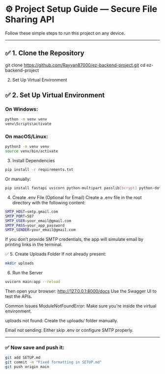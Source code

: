# ⚙️ Project Setup Guide — Secure File Sharing API

Follow these simple steps to run this project on any device.

---

## ✅ 1. Clone the Repository


git clone https://github.com/Rayyan87000/ez-backend-project.git
cd ez-backend-project

 2. Set Up Virtual Environment
 ## ✅ 2. Set Up Virtual Environment

### On Windows:
```bash
python -m venv venv
venv\Scripts\activate
```

### On macOS/Linux:
```bash
python3 -m venv venv
source venv/bin/activate
```



 3. Install Dependencies
 ```bash
 pip install -r requirements.txt
```
Or manually:
```bash
pip install fastapi uvicorn python-multipart passlib[bcrypt] python-dotenv
```
4. Create .env File (Optional for Email)
Create a .env file in the root directory with the following content:
```bash
SMTP_HOST=smtp.gmail.com
SMTP_PORT=587
SMTP_USER=your_email@gmail.com
SMTP_PASS=your_app_password
SMTP_SENDER=your_email@gmail.com
```
If you don’t provide SMTP credentials, the app will simulate email by printing links in the terminal.

✅ 5. Create Uploads Folder
If not already present:
```bash
mkdir uploads
```
6. Run the Server
```bash
uvicorn main:app --reload
```
Then open your browser:
http://127.0.0.1:8000/docs
Use the Swagger UI to test the APIs.

Common Issues
ModuleNotFoundError: Make sure you're inside the virtual environment.

uploads not found: Create the uploads/ folder manually.

Email not sending: Either skip .env or configure SMTP properly.

---

### ✅ Now save and push it:
```bash
git add SETUP.md
git commit -m "Fixed formatting in SETUP.md"
git push origin main
